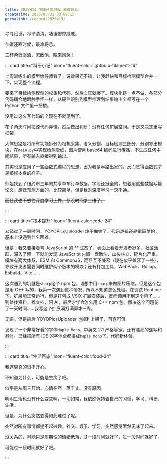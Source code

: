 ```yaml
---
title: 2025W13 乍暖还寒时候 最难将息
createTime: 2025/03/31 08:09:15
permalink: /record/2025w13/
---
```


寻寻觅觅，冷冷清清，凄凄惨惨戚戚。

乍暖还寒时候，最难将息。

三杯两盏淡酒，怎敌他、晚来风急！

::: card title="科研小记" icon="fluent-color:lightbulb-filament-16"

上周训练出的模型给导师看了，说效果还不错，让我赶快和目标检测模型合并一下，实现整个流程。

要来了目标检测模型的权重和代码，然后血压就爆了。模块化是一点不做，各部分代码耦合地跟触手怪一样，从硬件识别到模型推理到结果输出全都写在一个 Python 文件里一把梭。

没见过这么写代码的？现在不就见到了。

花了两天时间把源代码弄懂，然后做出判断：没有任何扩展空间。于是又决定重写框架。

大体思路是将所有功能拆分为相机采集、语义分割、目标检测三部分，分别导出模块，在`main.py`中实现检测管线，图片使用 base64 编码进行传递，不生成任何中间结果，所有输入直接得到输出。

其实也是应用了一些函数式编程的思想。因为我是半路出家的，反而觉得函数式才是编程本身的样子。

师姐找到了纽约市三年的共享单车订单数据，字段还挺全的，想着用这些数据写篇论文。想做预测方面的，比较简单，但是我对深度学习一窍不通。

~~而且我也不想往深度学习上靠，都没时间学三维了。~~

:::

::: card title="技术提升" icon="fluent-color:code-24"

又经过了一周时间，YOYOPicsUploader 终于做完了。代码逻辑还是很简单的，基本上没遇到什么困难。

但是！我又要接着骂 JavaScript 的 ** 生态了。表面上看着开发者挺多、社区活跃，深入了解一下就能发现 JavaScript 内部一盘散沙、山头林立、碎片化严重。模块有两大体系，ESM 和 CommonJS，而且互不兼容（现在似乎兼容了一些），导致开发者需要同时维护两个版本的模块；还有打包工具，WebPack、Rollup、Esbuild、Vite……

这次遇到的坑就是`sharp`这个 npm 包。设想中用`sharp`来做图片压缩，但是这个包是用 C++ 写的，我第一次遇到这种情况，所以不知道怎么处理。在调试 Runtime 下，扩展能正常运行，但是打包成 VSIX 扩展安装后，反而调用不到这个包了……到处找资料，找文档，问 AI，最后才学会怎么用 C++ npm 包。解决这个问题花了一天时间……我写这个扩展满打满算才一周。

无语。但是最后 YOYOPicsUploader 也顺利上架了，可喜可贺。

发现了一个非常好看的字体`Maple Mono`，中英文 2:1 严格等宽，还有漂亮的连写和斜体。已经把所有 IDE 的字体全都换成`Maple Mono`了。代码新体验。

:::

::: card title="生活百态" icon="fluent-color:food-24"

我这周真的很不开心。

不知道为什么，可能是生病了吧。

似乎是从周三开始，心情突然一落千丈。没有原因。

明明生活也没有什么变故啊，一切如常，我依然保持着自己的习惯，学习、科研、生活。

但是，为什么突然变得如此难过了呢。

突然对所有事情都提不起兴趣，社交、娱乐、学习，突然感觉索然无味了起来。

没关系的，可能只是周期性的情绪低落，过一段时间就好了，过一段时间就好了。

可能过一段时间就好了吧。

:::